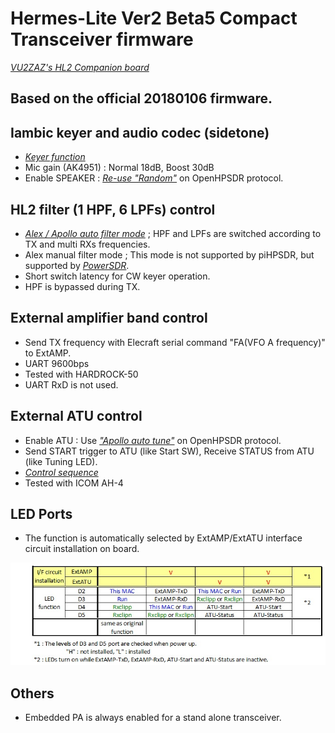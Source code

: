 # Hermes-Lite Ver2 Beta5 Compact Transceiver firmware
[_VU2ZAZ's HL2 Companion board_](https://github.com/bnamnaidu/HL2-Companion-board-codec-and-Filter-)

## Based on the official 20180106 firmware.

## Iambic keyer and audio codec (sidetone)
- [_Keyer function_](https://github.com/ji1udd/Hermes-Lite/blob/6M/audiocodec/docs/Keyer_Sequece_and_setting.pdf)
- Mic gain (AK4951) : Normal 18dB, Boost 30dB
- Enable SPEAKER : [_Re-use "Random"_](https://github.com/ji1udd/Hermes-Lite2/blob/CompactTRX/compact-trx/Keyer_AK4951/docs/Speaker_Setting.jpg) on OpenHPSDR protocol.

## HL2 filter (1 HPF, 6 LPFs) control
- [_Alex / Apollo auto filter mode_](https://github.com/ji1udd/Hermes-Lite2/blob/CompactTRX/compact-trx/TX_RX_Filter/docs/Filter_Setting.jpg) ; HPF and LPFs are switched according to TX and multi RXs frequencies.
- Alex manual filter mode ; This mode is not supported by piHPSDR, but supported by [_PowerSDR_](CTRX_HL2b5/docs/PowerSDR_ALEX_ManualFilter_setting_for_Jims_Filter.jpg).
- Short switch latency for CW keyer operation.
- HPF is bypassed during TX.

## External amplifier band control
- Send TX frequency with Elecraft serial command "FA(VFO A frequency)" to ExtAMP.
- UART 9600bps
- Tested with HARDROCK-50
- UART RxD is not used.

## External ATU control
- Enable ATU : Use [_"Apollo auto tune"_](https://github.com/ji1udd/Hermes-Lite2/blob/CompactTRX/compact-trx/powercontrol/docs/ATU_Setting.jpg) on OpenHPSDR protocol.
- Send START trigger to ATU (like Start SW), Receive STATUS from ATU (like Tuning LED).
- [_Control sequence_](https://github.com/ji1udd/Hermes-Lite2/blob/CompactTRX/compact-trx/powercontrol/docs/ATU_timing_chart.jpg)
- Tested with ICOM AH-4

## LED Ports
- The function is automatically selected by ExtAMP/ExtATU interface circuit installation on board.
<img src="CTRX_HL2b5/docs/LEDs_function.jpg" width="640px">

## Others
- Embedded PA is always enabled for a stand alone transceiver.
